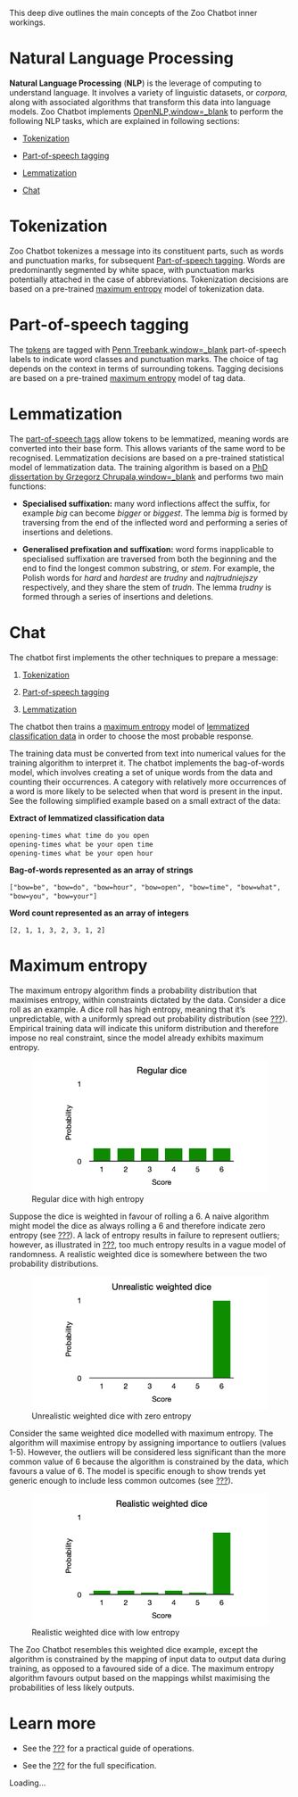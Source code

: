 This deep dive outlines the main concepts of the Zoo Chatbot inner
workings.

# Natural Language Processing

**Natural Language Processing** (**NLP**) is the leverage of computing
to understand language. It involves a variety of linguistic datasets, or
*corpora*, along with associated algorithms that transform this data
into language models. Zoo Chatbot implements
[OpenNLP,window=\_blank](https://opennlp.apache.org) to perform the
following NLP tasks, which are explained in following sections:

-   [Tokenization](#_tokenization)

-   [Part-of-speech tagging](#_part_of_speech_tagging)

-   [Lemmatization](#_lemmatization)

-   [Chat](#_chat)

# Tokenization

Zoo Chatbot tokenizes a message into its constituent parts, such as
words and punctuation marks, for subsequent [Part-of-speech
tagging](#_part_of_speech_tagging). Words are predominantly segmented by
white space, with punctuation marks potentially attached in the case of
abbreviations. Tokenization decisions are based on a pre-trained
[maximum entropy](#_maximum_entropy) model of tokenization data.

# Part-of-speech tagging

The [tokens](#_tokenization) are tagged with [Penn
Treebank,window=\_blank](https://www.ling.upenn.edu/courses/Fall_2003/ling001/penn_treebank_pos.html)
part-of-speech labels to indicate word classes and punctuation marks.
The choice of tag depends on the context in terms of surrounding tokens.
Tagging decisions are based on a pre-trained [maximum
entropy](#_maximum_entropy) model of tag data.

# Lemmatization

The [part-of-speech tags](#_part_of_speech_tagging) allow tokens to be
lemmatized, meaning words are converted into their base form. This
allows variants of the same word to be recognised. Lemmatization
decisions are based on a pre-trained statistical model of lemmatization
data. The training algorithm is based on a [PhD dissertation by Grzegorz
Chrupala,window=\_blank](https://grzegorz.chrupala.me/papers/phd-single.pdf)
and performs two main functions:

-   **Specialised suffixation:** many word inflections affect the
    suffix, for example *big* can become *bigger* or *biggest*. The
    lemma *big* is formed by traversing from the end of the inflected
    word and performing a series of insertions and deletions.

-   **Generalised prefixation and suffixation:** word forms inapplicable
    to specialised suffixation are traversed from both the beginning and
    the end to find the longest common substring, or *stem*. For
    example, the Polish words for *hard* and *hardest* are *trudny* and
    *najtrudniejszy* respectively, and they share the stem of *trudn*.
    The lemma *trudny* is formed through a series of insertions and
    deletions.

# Chat

The chatbot first implements the other techniques to prepare a message:

1.  [Tokenization](#_tokenization)

2.  [Part-of-speech tagging](#_part_of_speech_tagging)

3.  [Lemmatization](#_lemmatization)

The chatbot then trains a [maximum entropy](#_maximum_entropy) model of
[lemmatized classification
data](#tutorial/list-lemmatized-classification-data.adoc) in order to
choose the most probable response.

The training data must be converted from text into numerical values for
the training algorithm to interpret it. The chatbot implements the
bag-of-words model, which involves creating a set of unique words from
the data and counting their occurrences. A category with relatively more
occurrences of a word is more likely to be selected when that word is
present in the input. See the following simplified example based on a
small extract of the data:

**Extract of lemmatized classification data**

    opening-times what time do you open
    opening-times what be your open time
    opening-times what be your open hour

**Bag-of-words represented as an array of strings**

    ["bow=be", "bow=do", "bow=hour", "bow=open", "bow=time", "bow=what", "bow=you", "bow=your"]

**Word count represented as an array of integers**

    [2, 1, 1, 3, 2, 3, 1, 2]

# Maximum entropy

The maximum entropy algorithm finds a probability distribution that
maximises entropy, within constraints dictated by the data. Consider a
dice roll as an example. A dice roll has high entropy, meaning that it’s
unpredictable, with a uniformly spread out probability distribution (see
[???](#regular-dice-diagram)). Empirical training data will indicate
this uniform distribution and therefore impose no real constraint, since
the model already exhibits maximum entropy.

<figure>
<img src="regular-dice-green.png" alt="#regular-dice-diagram" />
<figcaption>Regular dice with high entropy</figcaption>
</figure>

Suppose the dice is weighted in favour of rolling a 6. A naive algorithm
might model the dice as always rolling a 6 and therefore indicate zero
entropy (see [???](#unrealistic-weighted-dice-diagram)). A lack of
entropy results in failure to represent outliers; however, as
illustrated in [???](#regular-dice-diagram), too much entropy results in
a vague model of randomness. A realistic weighted dice is somewhere
between the two probability distributions.

<figure>
<img src="unrealistic-weighted-dice-green.png"
alt="#unrealistic-weighted-dice-diagram" />
<figcaption>Unrealistic weighted dice with zero entropy</figcaption>
</figure>

Consider the same weighted dice modelled with maximum entropy. The
algorithm will maximise entropy by assigning importance to outliers
(values 1-5). However, the outliers will be considered less significant
than the more common value of 6 because the algorithm is constrained by
the data, which favours a value of 6. The model is specific enough to
show trends yet generic enough to include less common outcomes (see
[???](#realistic-weighted-dice-diagram)).

<figure>
<img src="realistic-weighted-dice-green.png"
alt="#realistic-weighted-dice-diagram" />
<figcaption>Realistic weighted dice with low entropy</figcaption>
</figure>

The Zoo Chatbot resembles this weighted dice example, except the
algorithm is constrained by the mapping of input data to output data
during training, as opposed to a favoured side of a dice. The maximum
entropy algorithm favours output based on the mappings whilst maximising
the probabilities of less likely outputs.

# Learn more

-   See the [???](#tutorial/chat-tutorial.adoc) for a practical guide of
    operations.

-   See the [???](#intro-component::api-spec.adoc) for the full
    specification.

Loading…
